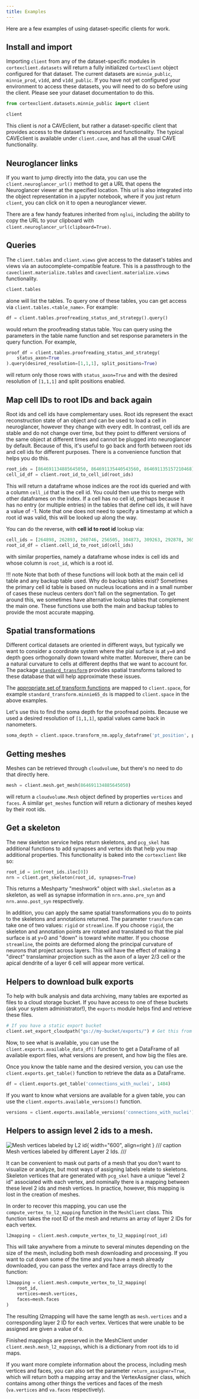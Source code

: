 ```yaml
---
title: Examples
---
```


Here are a few examples of using dataset-specific clients for work.

## Install and import

Importing `client` from any of the dataset-specific modules in `cortexclient.datasets` will return a fully initialized `CortexClient` object configured for that dataset.
The current datasets are `minnie_public`, `minnie_prod`, `v1dd`, and `v1dd_public`.
If you have not yet configured your environment to access these datasets, you will need to do so before using the client.
Please see your dataset documentation to do this.

```python
from cortexclient.datasets.minnie_public import client

client
```

This client is *not* a CAVEclient, but rather a dataset-specific client that provides access to the dataset's resources and functionality.
The typical CAVEclient is available under `client.cave`, and has all the usual CAVE functionality.

## Neuroglancer links

If you want to jump directly into the data, you can use the `client.neuroglancer_url()` method to get a URL that opens the Neuroglancer viewer at the specified location.
This url is also integrated into the object representation in a jupyter notebook, where if you just return `client`, you can click on it to open a neuroglancer viewer.

There are a few handy features inherited from `nglui`, including the ability to copy the URL to your clipboard with `client.neuroglancer_url(clipboard=True)`.

## Queries

The `client.tables` and `client.views` give access to the dataset's tables and views via an autocomplete-compatible feature. This is a passthrough to the `caveclient.materialize.tables` and `caveclient.materialize.views` functionality.

```python
client.tables
```

alone will list the tables.
To query one of these tables, you can get access via `client.tables.<table_name>`. For example:

```python
df = client.tables.proofreading_status_and_strategy().query()
```

would return the proofreading status table. You can query using the parameters in the table name function and set response parameters in the query function. For example,

```python
proof_df = client.tables.proofreading_status_and_strategy(
    status_axon=True
).query(desired_resolution=[1,1,1], split_positions=True)
```

will return only those rows with `status_axon=True` and with the desired resolution of `[1,1,1]` and split positions enabled.

## Map cell IDs to root IDs and back again

Root ids and cell ids have complementary uses.
Root ids represent the exact reconstruction state of an object and can be used to load a cell in neuroglancer, however they change with every edit.
In contrast, cell ids are stable and do not change over time, but they point to different versions of the same object at different times and cannot be plugged into neuroglancer by default.
Because of this, it's useful to go back and forth between root ids and cell ids for different purposes.
There is a convenience function that helps you do this.

```python
root_ids = [864691134885645050, 864691135440543560, 864691135157210468]
cell_id_df = client.root_id_to_cell_id(root_ids)
```

This will return a dataframe whose indices are the root ids queried and with a column `cell_id` that is the cell id.
You could then use this to merge with other dataframes on the index.
If a cell has no cell id, perhaps because it has no entry (or multiple entries) in the tables that define cell ids, it will have a value of -1.
Note that one does not need to specify a timestamp at which a root id was valid, this will be looked up along the way.

You can do the reverse, with **cell id to root id** lookup via:

```python
cell_ids = [264898, 262893, 260746, 256505, 304873, 309263, 292878, 365890, 230644, 518853]
root_id_df = client.cell_id_to_root_id(cell_ids)
```

with similar properties, namely a dataframe whose index is cell ids and whose column is `root_id`, which is a root id.

!!! note
    Note that both of these functions will look both at the main cell id table and any backup table used.
    Why do backup tables exist? Sometimes the primary cell id table is based on nucleus locations and in a small number of cases these nucleus centers don't fall on the segmentation. To get around this, we sometimes have alternative lookup tables that complement the main one. These functions use both the main and backup tables to provide the most accurate mapping.

## Spatial transformations

Different cortical datasets are oriented in different ways, but typically we want to consider a coordinate system where the pial surface is at `y=0` and depth goes orthogonally down toward white matter.
Moreover, there can be a natural curvature to cells at different depths that we want to account for.
The package [`standard_transform`](https://github.com/CAVEconnectome/standard_transform) provides spatial transforms tailored to these database that will help approximate these issues.

The [appropriate set of transform functions](https://github.com/CAVEconnectome/standard_transform?tab=readme-ov-file#datasets) are mapped to `client.space`, for example `standard_transform.minnie65_ds` is mapped to `client.space` in the above examples.

Let's use this to find the soma depth for the proofread points.
Because we used a desired resolution of `[1,1,1]`, spatial values came back in nanometers.

```python
soma_depth = client.space.transform_nm.apply_dataframe('pt_position', proof_df, projection='y')
```

## Getting meshes

Meshes can be retrieved through `cloudvolume`, but there's no need to do that directly here.

```python
mesh = client.mesh.get_mesh(864691134885645050)
```

will return a `cloudvolume.Mesh` object defined by properties `vertices` and `faces`. A similar `get_meshes` function will return a dictionary of meshes keyed by their root ids.

## Get a skeleton

The new skeleton service helps return skeletons, and `pcg_skel` has additional functions to add synapses and vertex ids that help you map additional properties.
This functionality is baked into the `cortexclient` like so:

```python
root_id = int(root_ids.iloc[0])
nrn = client.get_skeleton(root_id, synapses=True)
```

This returns a Meshparty "meshwork" object with `skel.skeleton` as a skeleton, as well as synapse information in `nrn.anno.pre_syn` and `nrn.anno.post_syn` respectively.

In addition, you can apply the same spatial transformations you do to points to the skeletons and annotations returned.
The parameter `transform` can take one of two values: `rigid` or `streamline`. If you choose `rigid`, the skeleton and annotation points are rotated and translated so that the pial surface is at y=0 and "down" is toward white matter. If you choose `streamline`, the points are deformed along the principal curvature of neurons that project across layers. This will have the effect of making a "direct" translaminar projection such as the axon of a layer 2/3 cell or the apical dendrite of a layer 6 cell will appear more vertical.

## Helpers to download bulk exports 

To help with bulk analysis and data archiving, many tables are exported as files to a cloud storage bucket.
If you have access to one of these buckets (ask your system administrator!), the `exports` module helps find and retrieve these files.

```python
# If you have a static export bucket
client.set_export_cloudpath("gs://my-bucket/exports/") # Get this from someone in the know
```

Now, to see what is available, you can use the `client.exports.available_data_df()` function to get a DataFrame of all available export files, what versions are present, and how big the files are.

Once you know the table name and the desired version, you can use the `client.exports.get_table()` function to retrieve the data as a DataFrame.

```python
df = client.exports.get_table('connections_with_nuclei', 1484)
```

If you want to know what versions are available for a given table, you can use the `client.exports.available_versions()` function.

```python
versions = client.exports.available_versions('connections_with_nuclei')
```

## Helpers to assign level 2 ids to a mesh.

![Mesh vertices labeled by L2 id](img/l2labeled.png){ width="600", align=right }
/// caption
Mesh vertices labeled by different Layer 2 Ids.
///

It can be convenient to mask out parts of a mesh that you don't want to visualize or analyze, but most ways of assigning labels relate to skeletons.
Skeleton vertices that are generated with `pcg_skel` have a unique "level 2 id" associated with each vertex, and nominally there is a mapping between these level 2 ids and mesh vertices.
In practice, however, this mapping is lost in the creation of meshes.

In order to recover this mapping, you can use the `compute_vertex_to_l2_mapping` function in the `MeshClient` class. This function takes the root ID of the mesh and returns an array of layer 2 IDs for each vertex.

```python
l2mapping = client.mesh.compute_vertex_to_l2_mapping(root_id)
```

This will take anywhere from a minute to several minutes depending on the size of the mesh, including both mesh downloading and processing.
If you want to cut down some of the time and you have a mesh already downloaded, you can pass the vertex and face arrays directly to the function:

```python
l2mapping = client.mesh.compute_vertex_to_l2_mapping(
    root_id,
    vertices=mesh.vertices,
    faces=mesh.faces
)
```

The resulting l2mapping will have the same length as `mesh.vertices` and a corresponding layer 2 ID for each vertex.
Vertices that were unable to be assigned are given a value of `0`.

Finished mappings are preserved in the MeshClient under `client.mesh.mesh_l2_mappings`, which is a dictionary from root ids to id maps.

If you want more complete information about the process, including mesh vertices and faces, you can also set the parameter `return_assigner=True`, which will return both a mapping array and the VertexAssigner class, which contains among other things the vertices and faces of the mesh (`va.vertices` and `va.faces` respectively).
